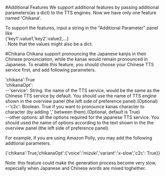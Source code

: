 #Additional Features
We support additional features by passing additional parameters(as a dict) to the TTS engines. Now we have only one feature named 'Chikana'.

To support the features, input a string in the "Additional Parameter" panel like  
{'key1':value1,'key2':value2,...}  
. Note that the values might also be a dict.


#Chikana
Chikana support pronouncing the Japanese kanjis in their Chinese pronunciation, while the kanas would remain pronounced in Japanese.
To enable this feature, you should choose your Chinese TTS service first, and add following parameters.

'chikana':True  
'chikanaOpt':  
--'service': String. the name of the TTS service, would be the same as the Chinese TTS service by default. You should use the name of TTS engine shown in the overview panel (the left side of preference panel).(Optional)  
--'c2c': Boolean. True if you want to pronounce kanas character to character (by adding ',' between them).(Optional, default is True)   
--other options: all the options required for the japanese TTS service. You should used the name of options according to the text shown in the the overview panel (the left side of preference panel).

For example, if you are using Amazon Polly, you may add the following addtional parameters.

{'chikana':True,'chikanaOpt':{'voice':'mizuki','variant':'x-slow','c2c': True}}

Note: this feature could make the generation process become very slow, especially when Japanese and Chinese words are mixed toghether.

